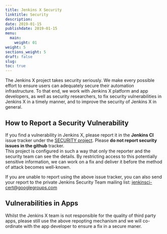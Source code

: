 ```yaml
---
title: Jenkins X Security
linktitle: Security
description: 
date: 2019-01-15
publishdate: 2019-01-15
menu:
  main:
    weight: 01
weight: 5
sections_weight: 5
draft: false
slug:
toc: true
---
```


The Jenkins X project takes security seriously. We make every possible effort to ensure users can adequately secure their automation infrastructure. 
To that end, we work with Jenkins X platform and app developers, as well as security researchers, to fix security vulnerabilities in Jenkins X in a timely manner, and to improve the security of Jenkins X in general.

## How to Report a Security Vulnerability

If you find a vulnerability in Jenkins X, please report it in the **Jenkins CI** issue tracker under the [SECURITY project](https://issues.jenkins-ci.org/browse/SECURITY). 
Please **do not report security issues in the github** tracker.  
This project is configured in such a way that only the reporter and the security team can see the details.
By restricting access to this potentially sensitive information, we can work on a fix and deliver it before the method of attack becomes well-known.

If you are unable to report using the above issue tracker, you can also send your report to the private Jenkins Security Team mailing list: [jenkinsci-cert@googlegroups.com](mailto:jenkinsci-cert@googlegroups.com)


## Vulnerabilities in Apps

Whilst the Jenkins X team is not responsible for the quality of third party apps, please still use the above repopting mechanism and we will co-ordinate with the app developer to ensure a fix in a secure maner.